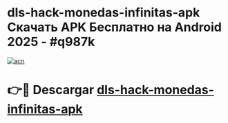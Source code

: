 # dls-hack-monedas-infinitas-apk Скачать APK Бесплатно на Android 2025 - #q987k

[![acn](https://github.com/user-attachments/assets/0f9c940e-d8b0-45ae-aac7-cd30a18b3e1c)](https://apps.freeplayer.one?title=dls-hack-monedas-infinitas-apk&ref=9RF)

# 👉🔴 Descargar [dls-hack-monedas-infinitas-apk](https://apps.freeplayer.one?title=dls-hack-monedas-infinitas-apk&ref=9RF)